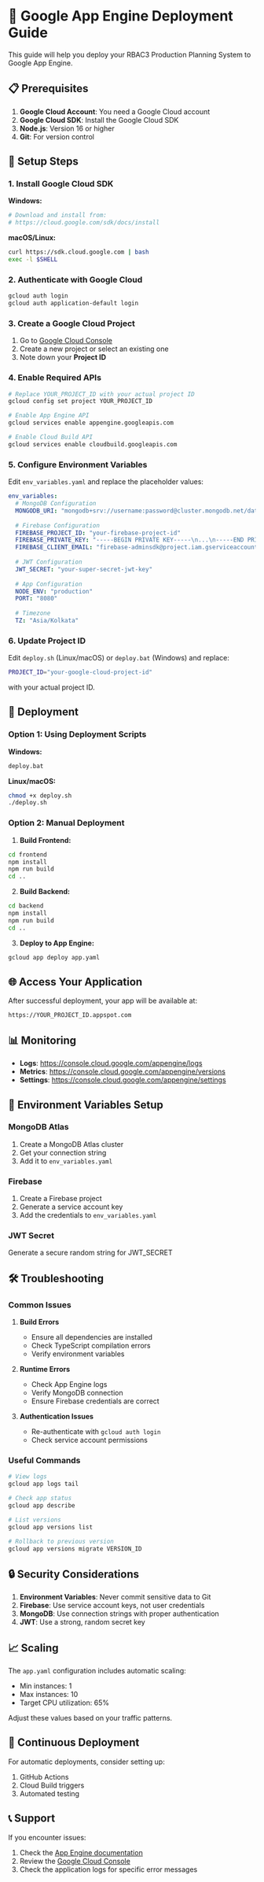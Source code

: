 # 🚀 Google App Engine Deployment Guide

This guide will help you deploy your RBAC3 Production Planning System to Google App Engine.

## 📋 Prerequisites

1. **Google Cloud Account**: You need a Google Cloud account
2. **Google Cloud SDK**: Install the Google Cloud SDK
3. **Node.js**: Version 16 or higher
4. **Git**: For version control

## 🔧 Setup Steps

### 1. Install Google Cloud SDK

**Windows:**
```bash
# Download and install from:
# https://cloud.google.com/sdk/docs/install
```

**macOS/Linux:**
```bash
curl https://sdk.cloud.google.com | bash
exec -l $SHELL
```

### 2. Authenticate with Google Cloud

```bash
gcloud auth login
gcloud auth application-default login
```

### 3. Create a Google Cloud Project

1. Go to [Google Cloud Console](https://console.cloud.google.com/)
2. Create a new project or select an existing one
3. Note down your **Project ID**

### 4. Enable Required APIs

```bash
# Replace YOUR_PROJECT_ID with your actual project ID
gcloud config set project YOUR_PROJECT_ID

# Enable App Engine API
gcloud services enable appengine.googleapis.com

# Enable Cloud Build API
gcloud services enable cloudbuild.googleapis.com
```

### 5. Configure Environment Variables

Edit `env_variables.yaml` and replace the placeholder values:

```yaml
env_variables:
  # MongoDB Configuration
  MONGODB_URI: "mongodb+srv://username:password@cluster.mongodb.net/database"
  
  # Firebase Configuration
  FIREBASE_PROJECT_ID: "your-firebase-project-id"
  FIREBASE_PRIVATE_KEY: "-----BEGIN PRIVATE KEY-----\n...\n-----END PRIVATE KEY-----\n"
  FIREBASE_CLIENT_EMAIL: "firebase-adminsdk@project.iam.gserviceaccount.com"
  
  # JWT Configuration
  JWT_SECRET: "your-super-secret-jwt-key"
  
  # App Configuration
  NODE_ENV: "production"
  PORT: "8080"
  
  # Timezone
  TZ: "Asia/Kolkata"
```

### 6. Update Project ID

Edit `deploy.sh` (Linux/macOS) or `deploy.bat` (Windows) and replace:
```bash
PROJECT_ID="your-google-cloud-project-id"
```
with your actual project ID.

## 🚀 Deployment

### Option 1: Using Deployment Scripts

**Windows:**
```bash
deploy.bat
```

**Linux/macOS:**
```bash
chmod +x deploy.sh
./deploy.sh
```

### Option 2: Manual Deployment

1. **Build Frontend:**
```bash
cd frontend
npm install
npm run build
cd ..
```

2. **Build Backend:**
```bash
cd backend
npm install
npm run build
cd ..
```

3. **Deploy to App Engine:**
```bash
gcloud app deploy app.yaml
```

## 🌐 Access Your Application

After successful deployment, your app will be available at:
```
https://YOUR_PROJECT_ID.appspot.com
```

## 📊 Monitoring

- **Logs**: https://console.cloud.google.com/appengine/logs
- **Metrics**: https://console.cloud.google.com/appengine/versions
- **Settings**: https://console.cloud.google.com/appengine/settings

## 🔧 Environment Variables Setup

### MongoDB Atlas
1. Create a MongoDB Atlas cluster
2. Get your connection string
3. Add it to `env_variables.yaml`

### Firebase
1. Create a Firebase project
2. Generate a service account key
3. Add the credentials to `env_variables.yaml`

### JWT Secret
Generate a secure random string for JWT_SECRET

## 🛠️ Troubleshooting

### Common Issues

1. **Build Errors**
   - Ensure all dependencies are installed
   - Check TypeScript compilation errors
   - Verify environment variables

2. **Runtime Errors**
   - Check App Engine logs
   - Verify MongoDB connection
   - Ensure Firebase credentials are correct

3. **Authentication Issues**
   - Re-authenticate with `gcloud auth login`
   - Check service account permissions

### Useful Commands

```bash
# View logs
gcloud app logs tail

# Check app status
gcloud app describe

# List versions
gcloud app versions list

# Rollback to previous version
gcloud app versions migrate VERSION_ID
```

## 🔒 Security Considerations

1. **Environment Variables**: Never commit sensitive data to Git
2. **Firebase**: Use service account keys, not user credentials
3. **MongoDB**: Use connection strings with proper authentication
4. **JWT**: Use a strong, random secret key

## 📈 Scaling

The `app.yaml` configuration includes automatic scaling:
- Min instances: 1
- Max instances: 10
- Target CPU utilization: 65%

Adjust these values based on your traffic patterns.

## 🔄 Continuous Deployment

For automatic deployments, consider setting up:
1. GitHub Actions
2. Cloud Build triggers
3. Automated testing

## 📞 Support

If you encounter issues:
1. Check the [App Engine documentation](https://cloud.google.com/appengine/docs)
2. Review the [Google Cloud Console](https://console.cloud.google.com/)
3. Check the application logs for specific error messages 